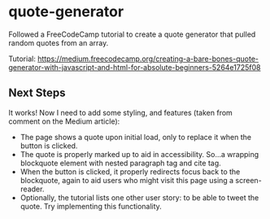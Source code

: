 # quote-generator
Followed a FreeCodeCamp tutorial to create a quote generator that pulled random quotes from an array.

Tutorial: https://medium.freecodecamp.org/creating-a-bare-bones-quote-generator-with-javascript-and-html-for-absolute-beginners-5264e1725f08

## Next Steps
It works! Now I need to add some styling, and features (taken from comment on the Medium article):

* The page shows a quote upon initial load, only to replace it when the button is clicked.
* The quote is properly marked up to aid in accessibility. So…a wrapping blockquote element with nested paragraph tag and cite tag.
* When the button is clicked, it properly redirects focus back to the blockquote, again to aid users who might visit this page using a screen-reader.
* Optionally, the tutorial lists one other user story: to be able to tweet the quote. Try implementing this functionality.
